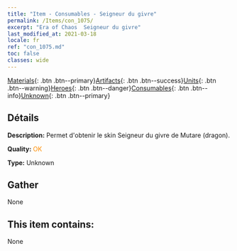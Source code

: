 ```yaml
---
title: "Item - Consumables - Seigneur du givre"
permalink: /Items/con_1075/
excerpt: "Era of Chaos  Seigneur du givre"
last_modified_at: 2021-03-18
locale: fr
ref: "con_1075.md"
toc: false
classes: wide
---
```

 [Materials](/fr/Items/){: .btn .btn--primary}[Artifacts](/fr/Items/Artifacts/){: .btn .btn--success}[Units](/fr/Items/Units/){: .btn .btn--warning}[Heroes](/fr/Items/Heroes/){: .btn .btn--danger}[Consumables](/fr/Items/Consumables/){: .btn .btn--info}[Unknown](/fr/Items/Unknown/){: .btn .btn--primary}

## Détails
 **Description:** Permet d'obtenir le skin Seigneur du givre de Mutare (dragon).

 **Quality:** <span style="color: #FF8C00">OK</span>

 **Type:** Unknown

## Gather

  None

## This item contains:

  None

